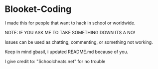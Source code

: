 # Blooket-Coding
I made this for people that want to hack in school or worldwide.

NOTE: IF YOU ASK ME TO TAKE SOMETHING DOWN ITS A NO!

Issues can be used as chatting, commenting, or something not working.

Keep in mind gbasil, i updated README.md because of you.

I give credit to: "Schoolcheats.net" for no trouble
